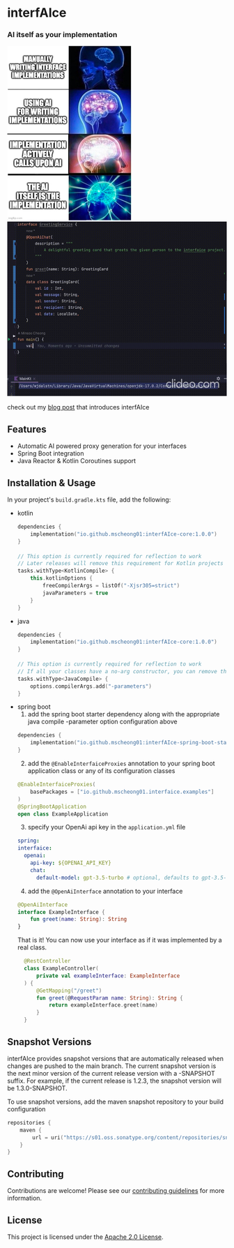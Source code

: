 # interfAIce

### AI itself as your implementation

<p float="left">
  <img src="interfAIce_brain_meme.png" height="400" />
  <img src="interfaice_demo.gif" height="400" />
</p>

check out my [blog post](https://medium.com/@mscheong01/harness-the-power-of-gpt-just-by-defining-an-interface-8ccfa0b94a8c) that introduces interfAIce
## Features

- Automatic AI powered proxy generation for your interfaces
- Spring Boot integration
- Java Reactor & Kotlin Coroutines support

## Installation & Usage

In your project's `build.gradle.kts` file, add the following:
- kotlin
    ```kotlin
    dependencies {
        implementation("io.github.mscheong01:interfAIce-core:1.0.0")
    }
    
    // This option is currently required for reflection to work
    // Later releases will remove this requirement for Kotlin projects
    tasks.withType<KotlinCompile> {
        this.kotlinOptions {
            freeCompilerArgs = listOf("-Xjsr305=strict")
            javaParameters = true
        }
    }
    ```
- java
    ```kotlin
    dependencies {
        implementation("io.github.mscheong01:interfAIce-core:1.0.0")
    }
    
    // This option is currently required for reflection to work
    // If all your classes have a no-arg constructor, you can remove this option
    tasks.withType<JavaCompile> {
        options.compilerArgs.add("-parameters")
    }
    ```
- spring boot
  1. add the spring boot starter dependency along with the appropriate java compile -parameter option configuration above
    ```kotlin
    dependencies {
        implementation("io.github.mscheong01:interfAIce-spring-boot-starter:1.0.0")
    }
    ```
  2. add the `@EnableInterfaiceProxies` annotation to your spring boot application class or any of its configuration classes
    ```kotlin
    @EnableInterfaiceProxies(
        basePackages = ["io.github.mscheong01.interfaice.examples"]
    )
    @SpringBootApplication
    open class ExampleApplication
    ```
  3. specify your OpenAi api key in the `application.yml` file
  ```yaml
  spring:
  interfaice:
    openai:
      api-key: ${OPENAI_API_KEY}
      chat:
        default-model: gpt-3.5-turbo # optional, defaults to gpt-3.5-turbo
  ```
  4. add the `@OpenAiInterface` annotation to your interface
    ```kotlin
    @OpenAiInterface
    interface ExampleInterface {
        fun greet(name: String): String
    }
    ```
  That is it! You can now use your interface as if it was implemented by a real class.
  ```kotlin
    @RestController
    class ExampleController(
        private val exampleInterface: ExampleInterface
    ) {
        @GetMapping("/greet")
        fun greet(@RequestParam name: String): String {
            return exampleInterface.greet(name)
        }
    }
    ```

## Snapshot Versions
interfAIce provides snapshot versions that are automatically released when changes are pushed to the main branch.
The current snapshot version is the next minor version of the current release version with a -SNAPSHOT suffix.
For example, if the current release is 1.2.3, the snapshot version will be 1.3.0-SNAPSHOT.

To use snapshot versions, add the maven snapshot repository to your build configuration
```kotlin
repositories {
    maven {
        url = uri("https://s01.oss.sonatype.org/content/repositories/snapshots/")
    }
}
```

## Contributing

Contributions are welcome! Please see our [contributing guidelines](https://github.com/mscheong01/interfAIce/blob/main/CONTRIBUTING.md) for more information.

## License

This project is licensed under the [Apache 2.0 License](https://github.com/mscheong01/interfAIce/blob/main/LICENSE).
